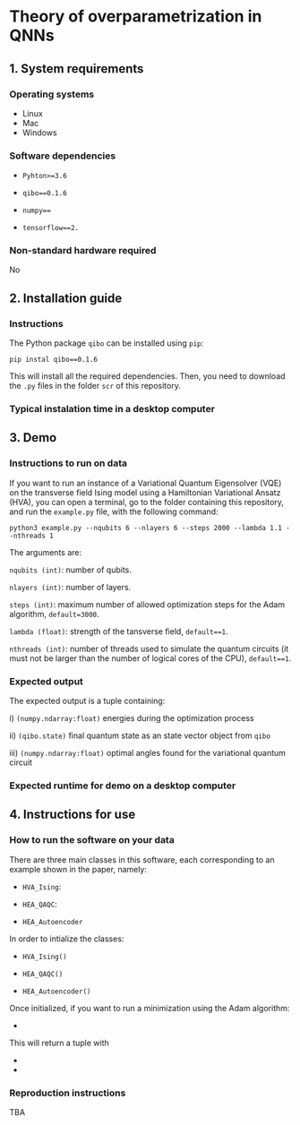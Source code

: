 # Theory of overparametrization in QNNs

## 1. System requirements

### Operating systems

- Linux
- Mac
- Windows

### Software dependencies

- `Pyhton>=3.6`

- `qibo==0.1.6`

- `numpy==`

- `tensorflow==2.`

### Non-standard hardware required

No

## 2. Installation guide

### Instructions

The Python package `qibo` can be installed using `pip`:

```
pip instal qibo==0.1.6
```

This will install all the required dependencies. Then, you need to download the `.py` files in the folder `scr` of this repository.

### Typical instalation time in a desktop computer


## 3. Demo

### Instructions to run on data

If you want to run an instance of a Variational Quantum Eigensolver (VQE) on the transverse field Ising model using a Hamiltonian Variational Ansatz (HVA), you can open a terminal, go to the folder containing this repository, and run the `example.py` file, with the following command:

```
python3 example.py --nqubits 6 --nlayers 6 --steps 2000 --lambda 1.1 --nthreads 1
```

The arguments are:

`nqubits (int)`: number of qubits.

`nlayers (int)`: number of layers.

`steps (int)`: maximum number of allowed optimization steps for the Adam algorithm, `default=3000`.

`lambda (float)`: strength of the tansverse field, `default==1`.

`nthreads (int)`: number of threads used to simulate the quantum circuits (it must not be larger than the number of logical cores of the CPU), `default==1`.


### Expected output

The expected output is a tuple containing:

i) `(numpy.ndarray:float)` energies during the optimization process

ii) `(qibo.state)` final quantum state as an state vector object from `qibo`

iii) `(numpy.ndarray:float)` optimal angles found for the variational quantum circuit



### Expected runtime for demo on a desktop computer


## 4. Instructions for use

### How to run the software on your data

There are three main classes in this software, each corresponding to an example shown in the paper, namely:

- `HVA_Ising`:

- `HEA_QAQC`:

- `HEA_Autoencoder`

In order to intialize the classes:

- `HVA_Ising()`

- `HEA_QAQC()`

- `HEA_Autoencoder()`

Once initialized, if you want to run a minimization using the Adam algorithm:

- 

This will return a tuple with

-

-


### Reproduction instructions

TBA


